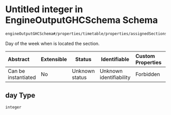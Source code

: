 # Untitled integer in EngineOutputGHCSchema Schema

```txt
engineOutputGHCSchema#/properties/timetable/properties/assignedSections/items/properties/day
```

Day of the week when is located the section.


| Abstract            | Extensible | Status         | Identifiable            | Custom Properties | Additional Properties | Access Restrictions | Defined In                                                                     |
| :------------------ | ---------- | -------------- | ----------------------- | :---------------- | --------------------- | ------------------- | ------------------------------------------------------------------------------ |
| Can be instantiated | No         | Unknown status | Unknown identifiability | Forbidden         | Allowed               | none                | [ghcOutput.schema.json\*](../out/ghcOutput.schema.json "open original schema") |

## day Type

`integer`
